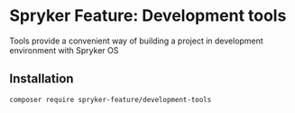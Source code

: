 # Spryker Feature: Development tools

Tools provide a convenient way of building a project in development environment with Spryker OS

## Installation

```
composer require spryker-feature/development-tools
```
